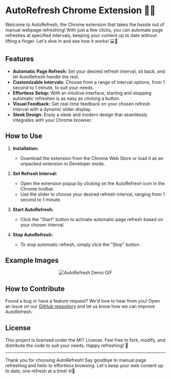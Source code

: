 # AutoRefresh Chrome Extension 🔄🚀

Welcome to AutoRefresh, the Chrome extension that takes the hassle out of manual webpage refreshing! With just a few clicks, you can automate page refreshes at specified intervals, keeping your content up to date without lifting a finger. Let's dive in and see how it works! 💻🎉

## Features

- **Automatic Page Refresh:** Set your desired refresh interval, sit back, and let AutoRefresh handle the rest.
- **Customizable Intervals:** Choose from a range of interval options, from 1 second to 1 minute, to suit your needs.
- **Effortless Setup:** With an intuitive interface, starting and stopping automatic refreshes is as easy as clicking a button.
- **Visual Feedback:** Get real-time feedback on your chosen refresh interval with a dynamic slider display.
- **Sleek Design:** Enjoy a sleek and modern design that seamlessly integrates with your Chrome browser.

## How to Use

1. **Installation:**
   - Download the extension from the Chrome Web Store or load it as an unpacked extension in Developer mode.

2. **Set Refresh Interval:**
   - Open the extension popup by clicking on the AutoRefresh icon in the Chrome toolbar.
   - Use the slider to choose your desired refresh interval, ranging from 1 second to 1 minute.

3. **Start AutoRefresh:**
   - Click the "Start" button to activate automatic page refresh based on your chosen interval.

4. **Stop AutoRefresh:**
   - To stop automatic refresh, simply click the "Stop" button.

## Example Images
<div style="text-align:center;">
    <img src="https://github.com/Anujesh-Ansh/AutoRefresh/assets/110138469/6cf0724f-db7b-46a3-a1ca-28f402d1ea08" alt="AutoRefresh Demo GIF">
</div>


## How to Contribute

Found a bug or have a feature request? We'd love to hear from you! Open an issue on our [GitHub repository](https://github.com/Anujesh-Ansh/AutoRefresh/issues) and let us know how we can improve AutoRefresh.

## License

This project is licensed under the MIT License. Feel free to fork, modify, and distribute the code to suit your needs. Happy refreshing! 🌟

---

Thank you for choosing AutoRefresh! Say goodbye to manual page refreshing and hello to effortless browsing. Let's keep your web content up to date, one refresh at a time! 🌐💨
